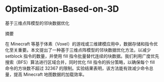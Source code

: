 # Optimization-Based-on-3D
基于三维点阵模型的邻块数据优化

摘要

在 Minecraft 等基于体素（Voxel）的游戏或三维建模应用中，数据存储和指令优化至关重要。本文提出了一种基于三维点阵模型的邻块数据优化方法，以减少 setblock 指令的数量，并使用 fill 指令批量替代连续的块数据。我们利用广度优先搜索（BFS）算法进行区域合并，同时优化 fill 指令的拆分策略，以确保每个 fill 命令的方块数不超过 32367 的限制。实验结果表明，该方法能有效减少命令总量，提高 Minecraft 地图数据的加载效率。

